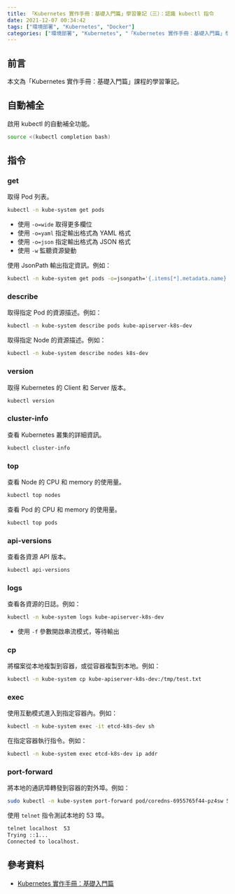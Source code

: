 ```yaml
---
title: 「Kubernetes 實作手冊：基礎入門篇」學習筆記（三）：認識 kubectl 指令
date: 2021-12-07 00:34:42
tags: ["環境部署", "Kubernetes", "Docker"]
categories: ["環境部署", "Kubernetes", "「Kubernetes 實作手冊：基礎入門篇」學習筆記"]
---
```


## 前言

本文為「Kubernetes 實作手冊：基礎入門篇」課程的學習筆記。

## 自動補全

啟用 kubectl 的自動補全功能。

```bash
source <(kubectl completion bash)
```

## 指令

### get

取得 Pod 列表。

```bash
kubectl -n kube-system get pods
```

- 使用 `-o=wide` 取得更多欄位
- 使用 `-o=yaml` 指定輸出格式為 YAML 格式
- 使用 `-o=json` 指定輸出格式為 JSON 格式
- 使用 `-w` 監聽資源變動

使用 JsonPath 輸出指定資訊。例如：

```bash
kubectl -n kube-system get pods -o=jsonpath='{.items[*].metadata.name}'
```

### describe

取得指定 Pod 的資源描述。例如：

```bash
kubectl -n kube-system describe pods kube-apiserver-k8s-dev
```

取得指定 Node 的資源描述。例如：

```bash
kubectl -n kube-system describe nodes k8s-dev
```

### version

取得 Kubernetes 的 Client 和 Server 版本。

```bash
kubectl version
```

### cluster-info

查看 Kubernetes 叢集的詳細資訊。

```bash
kubectl cluster-info
```

### top

查看 Node 的 CPU 和 memory 的使用量。

```bash
kubectl top nodes
```

查看 Pod 的 CPU 和 memory 的使用量。

```bash
kubectl top pods
```

### api-versions

查看各資源 API 版本。

```bash
kubectl api-versions
```

### logs

查看各資源的日誌。例如：

```bash
kubectl -n kube-system logs kube-apiserver-k8s-dev
```

- 使用 `-f` 參數開啟串流模式，等待輸出

### cp

將檔案從本地複製到容器，或從容器複製到本地。例如：

```bash
kubectl -n kube-system cp kube-apiserver-k8s-dev:/tmp/test.txt
```

### exec

使用互動模式進入到指定容器內。例如：

```bash
kubectl -n kube-system exec -it etcd-k8s-dev sh
```

在指定容器執行指令。例如：

```bash
kubectl -n kube-system exec etcd-k8s-dev ip addr
```

### port-forward

將本地的通訊埠轉發到容器的對外埠。例如：

```bash
sudo kubectl -n kube-system port-forward pod/coredns-6955765f44-pz4sw 53:53
```

使用 `telnet` 指令測試本地的 53 埠。

```bash
telnet localhost  53
Trying ::1...
Connected to localhost.
```

## 參考資料

- [Kubernetes 實作手冊：基礎入門篇](https://hiskio.com/courses/349/about)
